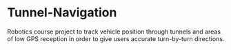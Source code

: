 # Tunnel-Navigation
Robotics course project to track vehicle position through tunnels and areas of low GPS reception in order to give users accurate turn-by-turn directions.

